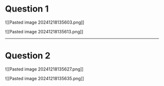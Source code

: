 


# Question 1

![[Pasted image 20241218135603.png]]


![[Pasted image 20241218135613.png]]


-----


# Question 2

![[Pasted image 20241218135627.png]]


![[Pasted image 20241218135635.png]]
